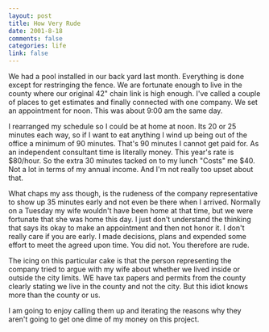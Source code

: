 ```yaml
--- 
layout: post
title: How Very Rude
date: 2001-8-18
comments: false
categories: life
link: false
---
```

We had a pool installed in our back yard last month. Everything is done except for restringing the fence.          We are fortunate enough to live in the county where our original 42" chain link is high          enough. I've called a couple of places to get estimates and finally connected with one company. We          set an appointment for noon. This was about 9:00 am the same day.

I rearranged my schedule so I could be at home at noon. Its 20 or 25 minutes each way, so if          I want to eat anything I wind up being out of the office a minimum of 90 minutes. That's 90 minutes          I cannot get paid for. As an independent consultant time is literally money. This year's rate is $80/hour. So          the extra 30 minutes tacked on to my lunch "Costs" me $40. Not a lot in terms of my annual income. And          I'm not really too upset about that.

What chaps my ass though, is the rudeness of the company representative to show up 35 minutes          early and not even be there when I arrived. Normally on a Tuesday my wife wouldn't have been home          at that time, but we were fortunate that she was home this day. I just don't understand the thinking that          says its okay to make an appointment and then not honor it. I don't really care if you are early. I          made decisions, plans and expended some effort to meet the agreed upon time. You did not. You therefore          are rude.

The icing on this particular cake is that the person representing the company tried to argue with my          wife about whether we lived inside or outside the city limits. WE have tax papers and permits from the          county clearly stating we live in the county and not the city. But this idiot knows more than the county or us.

I am going to enjoy calling them up and iterating the reasons why they aren't going to get one dime          of my money on this project.

